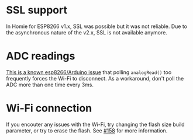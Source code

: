 # SSL support

In Homie for ESP8266 v1.x, SSL was possible but it was not reliable. Due to the asynchronous nature of the v2.x, SSL is not available anymore.

# ADC readings

[This is a known esp8266/Arduino issue](https://github.com/esp8266/Arduino/issues/1634) that polling `analogRead()` too frequently forces the Wi-Fi to disconnect. As a workaround, don't poll the ADC more than one time every 3ms.

# Wi-Fi connection

If you encouter any issues with the Wi-Fi, try changing the flash size build parameter, or try to erase the flash. See [#158](https://github.com/marvinroger/homie-esp8266/issues/158) for more information.
